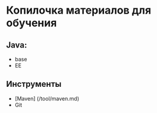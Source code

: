 # Копилочка материалов для обучения

## Java:
* base
* EE

## Инструменты
* [Maven] (/tool/maven.md)
* Git
